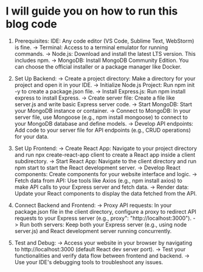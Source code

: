 # I will guide you on how to run this blog code

1. Prerequisites:
   IDE: Any code editor (VS Code, Sublime Text, WebStorm) is fine.
-> Terminal: Access to a terminal emulator for running commands.
-> Node.js: Download and install the latest LTS version. This includes npm.
-> MongoDB: Install MongoDB Community Edition. You can choose the official installer or a package manager like Docker.

3. Set Up Backend:
-> Create a project directory: Make a directory for your project and open it in your IDE.
-> Initialize Node.js Project: Run npm init -y to create a package.json file.
-> Install Express.js: Run npm install express to install Express.
-> Create server file: Create a file like server.js and write basic Express server code.
-> Start MongoDB: Start your MongoDB instance or container.
-> Connect to MongoDB: In your server file, use Mongoose (e.g., npm install mongoose) to connect to your MongoDB database and define models.
-> Develop API endpoints: Add code to your server file for API endpoints (e.g., CRUD operations) for your data.

4. Set Up Frontend:
-> Create React App: Navigate to your project directory and run npx create-react-app client to create a React app inside a client subdirectory.
-> Start React App: Navigate to the client directory and run npm start to start the React development server.
-> Develop React components: Create components for your website interface and logic.
-> Fetch data from API: Use tools like Axios (e.g., npm install axios) to make API calls to your Express server and fetch data.
-> Render data: Update your React components to display the data fetched from the API.

5. Connect Backend and Frontend:
-> Proxy API requests: In your package.json file in the client directory, configure a proxy to redirect API requests to your Express server (e.g., proxy": "http://localhost:3000").
-> Run both servers: Keep both your Express server (e.g., using node server.js) and React development server running concurrently.

6. Test and Debug:
-> Access your website in your browser by navigating to http://localhost:3000 (default React dev server port).
-> Test your functionalities and verify data flow between frontend and backend.
-> Use your IDE's debugging tools to troubleshoot any issues.
